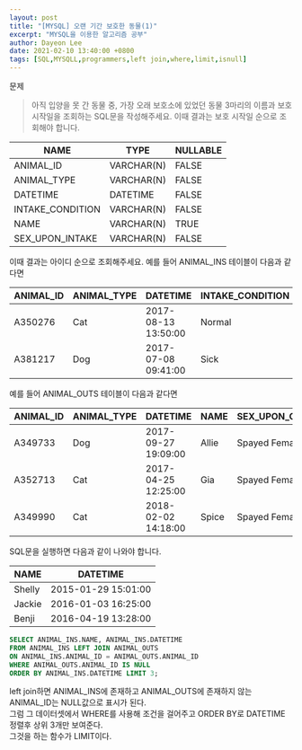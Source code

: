 ```yaml
---
layout: post
title: "[MYSQL] 오랜 기간 보호한 동물(1)"
excerpt: "MYSQL을 이용한 알고리즘 공부"
author: Dayeon Lee
date: 2021-02-10 13:40:00 +0800
tags: [SQL,MYSQLL,programmers,left join,where,limit,isnull]
---
```


문제

> 아직 입양을 못 간 동물 중, 가장 오래 보호소에 있었던 동물 3마리의 이름과 보호 시작일을 조회하는 SQL문을 작성해주세요. 이때 결과는 보호 시작일 순으로 조회해야 합니다.

|**NAME**|	**TYPE**|	**NULLABLE**|
|--|--|--|
|ANIMAL_ID	|VARCHAR(N)|	FALSE|
|ANIMAL_TYPE|	VARCHAR(N)	|FALSE|
|DATETIME	|DATETIME	|FALSE|
|INTAKE_CONDITION|	VARCHAR(N)	|FALSE|
|NAME	|VARCHAR(N)	|TRUE|
|SEX_UPON_INTAKE|	VARCHAR(N)	|FALSE|

이때 결과는 아이디 순으로 조회해주세요. 예를 들어 ANIMAL_INS 테이블이 다음과 같다면

|ANIMAL_ID	|ANIMAL_TYPE	|DATETIME	|INTAKE_CONDITION	|NAME	|SEX_UPON_INTAKE|
|--|--|--|--|--|--|
|A350276|	Cat|	2017-08-13 13:50:00	|Normal	|Jewel	|Spayed Female|
|A381217	|Dog	|2017-07-08 09:41:00	|Sick|	Cherokee	|Neutered Male|

예를 들어 ANIMAL_OUTS 테이블이 다음과 같다면

|ANIMAL_ID	|ANIMAL_TYPE|	DATETIME|	NAME	|SEX_UPON_OUTCOME|
|--|--|--|--|--|
|A349733|	Dog	|2017-09-27 19:09:00	|Allie|	Spayed Female|
|A352713|	Cat	|2017-04-25 12:25:00|	Gia	|Spayed Female|
|A349990	|Cat|	2018-02-02 14:18:00	|Spice	|Spayed Female|

SQL문을 실행하면 다음과 같이 나와야 합니다.

|NAME|	DATETIME|
|--|--|
|Shelly|	2015-01-29 15:01:00|
|Jackie|	2016-01-03 16:25:00|
|Benji	|2016-04-19 13:28:00|

```SQL
SELECT ANIMAL_INS.NAME, ANIMAL_INS.DATETIME 
FROM ANIMAL_INS LEFT JOIN ANIMAL_OUTS
ON ANIMAL_INS.ANIMAL_ID = ANIMAL_OUTS.ANIMAL_ID
WHERE ANIMAL_OUTS.ANIMAL_ID IS NULL
ORDER BY ANIMAL_INS.DATETIME LIMIT 3;
```
left join하면 ANIMAL_INS에 존재하고 ANIMAL_OUTS에 존재하지 않는 ANIMAL_ID는 NULL값으로 표시가 된다.  
그럼 그 데이터셋에서 WHERE를 사용해 조건을 걸어주고 ORDER BY로 DATETIME정렬후 상위 3개만 보여준다.  
그것을 하는 함수가 LIMIT이다.   

